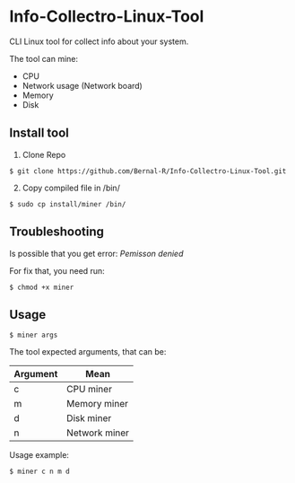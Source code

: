 # Info-Collectro-Linux-Tool
CLI Linux tool for collect info about your system. 

The tool can mine:
* CPU
* Network usage (Network board)
* Memory
* Disk


## Install tool
1. Clone Repo
```
$ git clone https://github.com/Bernal-R/Info-Collectro-Linux-Tool.git
```

2. Copy compiled file in /bin/
```
$ sudo cp install/miner /bin/
```

## Troubleshooting
Is possible that you get error: *Pemisson denied*

For fix that, you need run:

```
$ chmod +x miner
```

## Usage 
```
$ miner args
```
The tool expected arguments, that can be:

Argument | Mean
------------ | -------------
c | CPU miner
m | Memory miner
d | Disk miner
n | Network miner


Usage example:
```
$ miner c n m d
```
